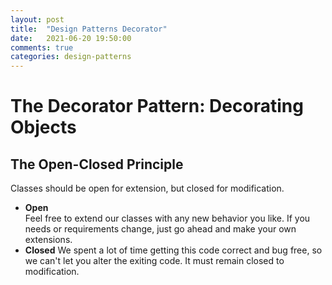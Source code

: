 ```yaml
---
layout: post
title:  "Design Patterns Decorator"
date:   2021-06-20 19:50:00
comments: true
categories: design-patterns
---
```


# The Decorator Pattern: Decorating Objects

## The Open-Closed Principle  
Classes should be open for extension, but closed for modification.  
* **Open**  
Feel free to extend our classes with any new behavior you like. If you needs or requirements change, just go ahead and make your own extensions.  
* **Closed**
We spent a lot of time getting this code correct and bug free, so we can't let you alter the exiting code. It must remain closed to modification.

